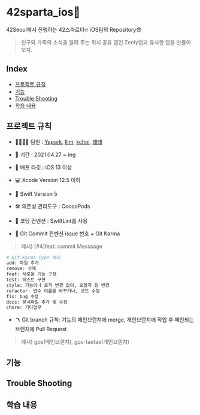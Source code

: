 # 42sparta_ios📱
42Seoul에서 진행하는 42스파르타🔥 iOS팀의 Repository😎

> 친구와 가족의 소식을 알려 주는 위치 공유 앱인 Zenly앱과 유사한 앱을 만들어보자.

## Index
* [프로젝트 규칙](#프로젝트-규칙) 
* [기능](#기능)
* [Trouble Shooting](#trouble-shooting)
* [학습 내용](#학습-내용)


## 프로젝트 규칙

- 👨‍👩‍👧‍👦 팀원 : [Yepark](https://github.com/poisonF2), [llim](https://github.com/lina0322), [kchoi](https://github.com/choikanghun), [태태](https://github.com/uuu1101)  

- 📅 기간 : 2021.04.27 ~ ing 

- 🎯 배포 타깃 : iOS 13 이상

- 💻 Xcode Version 12.5 이하

- 🦉 Swift Version 5 

- 🛠 의존성 관리도구 : CocoaPods  

- 📏 코딩 컨벤션 : SwiftLint를 사용

-  📐 Git Commit 컨벤션
issue 번호 + Git Karma 
> 예시) [#4]feat: commit Messsage 
```bash
# Git Karma Type 예시 
add: 파일 추가  
remove: 삭제  
feat: 새로운 기능 구현  
test: 테스트 구현  
style: 기능이나 로직 변경 없이, 오탈자 등 변경  
refactor: 변수 이름을 바꾸거나, 코드 수정  
fix: bug 수정  
docs: 문서파일 추가 및 수정  
chore: 기타업무  
```

- 🪃 Git branch 규칙: 기능의 메인브랜치에 merge, 개인브랜치에 작업 후 메인되는 브랜치에 Pull Request
> 예시) gps(메인브랜치), gps-taetae(개인브랜치)

## 기능

## Trouble Shooting

## 학습 내용
